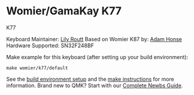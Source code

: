 # Womier/GamaKay K77

K77

Keyboard Maintainer: [Lily Routt](https://github.com/efrtt)
Based on Womier K87 by: [Adam Honse](https://github.com/CalcProgrammer1)
Hardware Supported: SN32F248BF

Make example for this keyboard (after setting up your build environment):

    make womier/k77/default

See the [build environment setup](https://docs.qmk.fm/#/getting_started_build_tools) and the [make instructions](https://docs.qmk.fm/#/getting_started_make_guide) for more information. Brand new to QMK? Start with our [Complete Newbs Guide](https://docs.qmk.fm/#/newbs).

